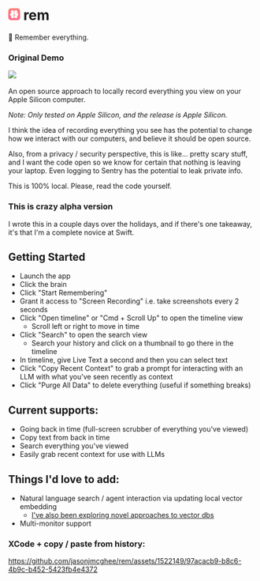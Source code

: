 # <img src="rem/Assets.xcassets/AppIcon.appiconset/AppIcon128x128@2x.png" width=24 /> rem

🧠 Remember everything.

### Original Demo
<a href="https://www.loom.com/share/091a48b318f04f22bdada62716298948">
  <img style="max-width:300px;" src="https://cdn.loom.com/sessions/thumbnails/091a48b318f04f22bdada62716298948-with-play.gif">
</a>

An open source approach to locally record everything you view on your Apple Silicon computer.

_Note: Only tested on Apple Silicon, and the release is Apple Silicon._

I think the idea of recording everything you see has the potential to change how we interact 
with our computers, and believe it should be open source.

Also, from a privacy / security perspective, this is like... pretty scary stuff, and I want the code open 
so we know for certain that nothing is leaving your laptop. Even logging to Sentry has the potential to 
leak private info.

This is 100% local. Please, read the code yourself.

### This is crazy alpha version
I wrote this in a couple days over the holidays, and if there's one takeaway, it's that I'm a
complete novice at Swift.

## Getting Started
- Launch the app
- Click the brain
- Click "Start Remembering"
- Grant it access to "Screen Recording" i.e. take screenshots every 2 seconds
- Click "Open timeline" or "Cmd + Scroll Up" to open the timeline view
    - Scroll left or right to move in time
- Click "Search" to open the search view
    - Search your history and click on a thumbnail to go there in the timeline
- In timeline, give Live Text a second and then you can select text
- Click "Copy Recent Context" to grab a prompt for interacting with an LLM with what you've seen recently as context
- Click "Purge All Data" to delete everything (useful if something breaks)

## Current supports:
- Going back in time (full-screen scrubber of everything you've viewed)
- Copy text from back in time
- Search everything you've viewed
- Easily grab recent context for use with LLMs

## Things I'd love to add:
- Natural language search / agent interaction via updating local vector embedding
    - [I've also been exploring novel approaches to vector dbs](https://github.com/jasonjmcghee/portable-hnsw)
- Multi-monitor support

### XCode + copy / paste from history:

https://github.com/jasonjmcghee/rem/assets/1522149/97acacb9-b8c6-4b9c-b452-5423fb4e4372
